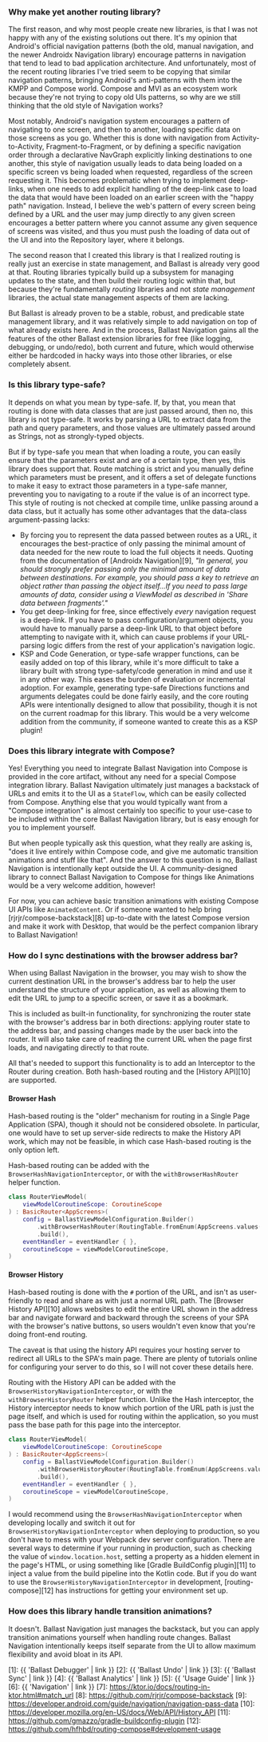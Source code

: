 ---
---

### Why make yet another routing library?

The first reason, and why most people create new libraries, is that I was not happy with any of the existing solutions
out there. It's my opinion that Android's official navigation patterns (both the old, manual navigation, and the newer
Androidx Navigation library) encourage patterns in navigation that tend to lead to bad application architecture. And 
unfortunately, most of the recent routing libraries I've tried seem to be copying that similar navigation patterns, 
bringing Android's anti-patterns with them into the KMPP and Compose world. Compose and MVI as an ecosystem work because
they're not trying to copy old UIs patterns, so why are we still thinking that the old style of Navigation works?

Most notably, Android's navigation system encourages a pattern of navigating to one screen, and then to another, loading
specific data on those screens as you go. Whether this is done with navigation from Activity-to-Activity, 
Fragment-to-Fragment, or by defining a specific navigation order through a declarative NavGraph explicitly linking 
destinations to one another, this style of navigation usually leads to data being loaded on a specific screen vs being 
loaded when requested, regardless of the screen requesting it. This becomes problematic when trying to implement 
deep-links, when one needs to add explicit handling of the deep-link case to load the data that would have been loaded 
on an earlier screen with the "happy path" navigation. Instead, I believe the web's pattern of every screen being 
defined by a URL and the user may jump directly to any given screen encourages a better pattern where you cannot assume 
any given sequence of screens was visited, and thus you must push the loading of data out of the UI and into the
Repository layer, where it belongs.

The second reason that I created this library is that I realized routing is really just an exercise in state management, 
and Ballast is already very good at that. Routing libraries typically build up a subsystem for managing updates to the 
state, and then build their routing logic within that, but because they're fundamentally _routing_ libraries and not 
_state management_ libraries, the actual state management aspects of them are lacking.

But Ballast is already proven to be a stable, robust, and predicable state management library, and it was relatively
simple to add navigation on top of what already exists here. And in the process, Ballast Navigation gains all the
features of the other Ballast extension libraries for free (like logging, debugging, or undo/redo), both current and
future, which would otherwise either be hardcoded in hacky ways into those other libraries, or else completely absent.

### Is this library type-safe?

It depends on what you mean by type-safe. If, by that, you mean that routing is done with data classes that are just
passed around, then no, this library is not type-safe. It works by parsing a URL to extract data from the path and query
parameters, and those values are ultimately passed around as Strings, not as strongly-typed objects.

But if by type-safe you mean that when loading a route, you can easily ensure that the parameters exist and are of a
certain type, then yes, this library does support that. Route matching is strict and you manually define which
parameters must be present, and it offers a set of delegate functions to make it easy to extract those parameters in a
type-safe manner, preventing you to navigating to a route if the value is of an incorrect type. This style of routing is
not checked at compile time, unlike passing around a data class, but it actually has some other advantages that the
data-class argument-passing lacks:

- By forcing you to represent the data passed between routes as a URL, it encourages the best-practice of only passing
  the minimal amount of data needed for the new route to load the full objects it needs. Quoting from the documentation
  of [Androidx Navigation][9], _"In general, you should strongly prefer passing only the minimal amount of data between
  destinations. For example, you should pass a key to retrieve an object rather than passing the object itself...If you
  need to pass large amounts of data, consider using a ViewModel as described in 'Share data between fragments'."_
- You get deep-linking for free, since effectively _every_ navigation request is a deep-link. If you have to pass 
  configuration/argument objects, you would have to manually parse a deep-link URL to that object before attempting to 
  navigate with it, which can cause problems if your URL-parsing logic differs from the rest of your application's 
  navigation logic.
- KSP and Code Generation, or type-safe wrapper functions, can be easily added on top of this library, while it's more 
  difficult to take a library built with strong type-safety/code generation in mind and use it in any other way. This 
  eases the burden of evaluation or incremental adoption. For example, generating type-safe Directions functions and 
  arguments delegates could be done fairly easily, and the core routing APIs were intentionally designed to allow that 
  possibility, though it is not on the current roadmap for this library. This would be a very welcome addition from the 
  community, if someone wanted to create this as a KSP plugin!

### Does this library integrate with Compose?

Yes! Everything you need to integrate Ballast Navigation into Compose is provided in the core artifact, without any need
for a special Compose integration library. Ballast Navigation ultimately just manages a backstack of URLs and emits it 
to the UI as a `StateFlow`, which can be easily collected from Compose. Anything else that you would typically want from
a "Compose integration" is almost certainly too specific to your use-case to be included within the core Ballast 
Navigation library, but is easy enough for you to implement yourself.

But when people typically ask this question, what they really are asking is, "does it live entirely within Compose code, 
and give me automatic transition animations and stuff like that". And the answer to this question is no, Ballast 
Navigation is intentionally kept outside the UI. A community-designed library to connect Ballast Navigation to Compose 
for things like Animations would be a very welcome addition, however!

For now, you can achieve basic transition animations with existing Compose UI APIs like `AnimatedContent`. Or if someone
wanted to help bring [rjrjr/compose-backstack][8] up-to-date with the latest Compose version and make it work with
Desktop, that would be the perfect companion library to Ballast Navigation!

### How do I sync destinations with the browser address bar?

When using Ballast Navigation in the browser, you may wish to show the current destination URL in the browser's address
bar to help the user understand the structure of your application, as well as allowing them to edit the URL to jump to
a specific screen, or save it as a bookmark.

This is included as built-in functionality, for synchronizing the router state with the browser's address bar in both
directions: applying router state to the address bar, and passing changes made by the user back into the router. It will
also take care of reading the current URL when the page first loads, and navigating directly to that route.

All that's needed to support this functionality is to add an Interceptor to the Router during creation. Both hash-based
routing and the [History API][10] are supported.

#### Browser Hash

Hash-based routing is the "older" mechanism for routing in a Single Page Application (SPA), though it should not be
considered obsolete. In particular, one would have to set up server-side redirects to make the History API work, which
may not be feasible, in which case Hash-based routing is the only option left.

Hash-based routing can be added with the `BrowserHashNavigationInterceptor`, or with the `withBrowserHashRouter` helper
function.

```kotlin
class RouterViewModel(
    viewModelCoroutineScope: CoroutineScope
) : BasicRouter<AppScreens>(
    config = BallastViewModelConfiguration.Builder()
        .withBrowserHashRouter(RoutingTable.fromEnum(AppScreens.values()), AppScreens.Home)
        .build(),
    eventHandler = eventHandler { },
    coroutineScope = viewModelCoroutineScope,
)
```

#### Browser History

Hash-based routing is done with the `#` portion of the URL, and isn't as user-friendly to read and share as with just
a normal URL path. The [Browser History API][10] allows websites to edit the entire URL shown in the address bar
and navigate forward and backward through the screens of your SPA with the browser's native buttons, so users wouldn't
even know that you're doing front-end routing.

The caveat is that using the history API requires your hosting server to redirect all URLs to the SPA's main page. There
are plenty of tutorials online for configuring your server to do this, so I will not cover these details here.

Routing with the History API can be added with the `BrowserHistoryNavigationInterceptor`, or with the
`withBrowserHistoryRouter` helper function. Unlike the Hash interceptor, the History interceptor needs to know which
portion of the URL path is just the page itself, and which is used for routing within the application, so you must pass
the base path for this page into the interceptor.

```kotlin
class RouterViewModel(
    viewModelCoroutineScope: CoroutineScope
) : BasicRouter<AppScreens>(
    config = BallastViewModelConfiguration.Builder()
        .withBrowserHistoryRouter(RoutingTable.fromEnum(AppScreens.values()), basePath = "/app", initialRoute = AppScreens.Home)
        .build(),
    eventHandler = eventHandler { },
    coroutineScope = viewModelCoroutineScope,
)
```

I would recommend using the `BrowserHashNavigationInterceptor` when developing locally and switch it out for
`BrowserHistoryNavigationInterceptor` when deploying to production, so you don't have to mess with your Webpack dev
server configuration. There are several ways to determine if your running in production, such as checking the value of
`window.location.host`, setting a property as a hidden element in the page's HTML, or using something like
[Gradle BuildConfig plugin][11] to inject a value from the build pipeline into the Kotlin code. But if you do want to
use the `BrowserHistoryNavigationInterceptor` in development, [routing-compose][12] has instructions for getting your
environment set up.

### How does this library handle transition animations?

It doesn't. Ballast Navigation just manages the backstack, but you can apply transition animations yourself when
handling route changes. Ballast Navigation intentionally keeps itself separate from the UI to allow maximum flexibility
and avoid bloat in its API.

[1]: {{ 'Ballast Debugger' | link }}
[2]: {{ 'Ballast Undo' | link }}
[3]: {{ 'Ballast Sync' | link }}
[4]: {{ 'Ballast Analytics' | link }}
[5]: {{ 'Usage Guide' | link }}
[6]: {{ 'Navigation' | link }}
[7]: https://ktor.io/docs/routing-in-ktor.html#match_url
[8]: https://github.com/rjrjr/compose-backstack
[9]: https://developer.android.com/guide/navigation/navigation-pass-data
[10]: https://developer.mozilla.org/en-US/docs/Web/API/History_API
[11]: https://github.com/gmazzo/gradle-buildconfig-plugin
[12]: https://github.com/hfhbd/routing-compose#development-usage